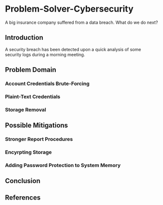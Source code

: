 # Problem-Solver-Cybersecurity
A big insurance company suffered from a data breach. What do we do next?

## Introduction

A security breach has been detected upon a quick analysis of some security logs during a morning meeting. 

## Problem Domain

### Account Credentials Brute-Forcing

### Plaint-Text Credentials

### Storage Removal

## Possible Mitigations

### Stronger Report Procedures

### Encyrpting Storage

### Adding Password Protection to System Memory

## Conclusion

## References
